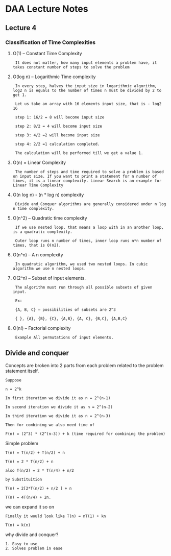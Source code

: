 # DAA Lecture Notes

## Lecture 4

### Classification of Time Complexities

1. O(1) – Constant Time Complexity

        It does not matter, how many input elements a problem have, it takes constant number of steps to solve the problem

2. O(log n) – Logarithmic Time complexity

        In every step, halves the input size in logarithmic algorithm, log2 n is equals to the number of times n must be divided by 2 to get 1.

        Let us take an array with 16 elements input size, that is - log2 16

        step 1: 16/2 = 8 will become input size

        step 2: 8/2 = 4 will become input size

        step 3: 4/2 =2 will become input size

        step 4: 2/2 =1 calculation completed.

        The calculation will be performed till we get a value 1.

3. O(n) = Linear Complexity

        The number of steps and time required to solve a problem is based on input size. If you want to print a statement for n number of times, it is a linear complexity. Linear Search is an example for Linear Time Complexity

4. O(n log n) - (n * log n) complexity

        Divide and Conquer algorithms are generally considered under n log n time complexity. 

5. O(n^2) – Quadratic time complexity

        If we use nested loop, that means a loop with in an another loop, is a quadratic complexity.

        Outer loop runs n number of times, inner loop runs n*n number of times, that is O(n2).

6. O(n^n) – A n complexity

        In quadratic algorithm, we used two nested loops. In cubic algorithm we use n nested loops.

7. O(2^n) – Subset of input elements.

        The algorithm must run through all possible subsets of given input.

        Ex:

        {A, B, C} – possibilities of subsets are 2^3

        { }, {A}, {B}, {C}, {A,B}, {A, C}, {B,C}, {A,B,C}

8. O(n!) – Factorial complexity

        Example All permutations of input elements.

## Divide and conquer

Concepts are broken into 2 parts from each problem related to the problem statement itself.

    Suppose

    n = 2^k

    In first iteration we divide it as n = 2^(n-1)

    In second iteration we divide it as n = 2^(n-2)

    In third iteration we divide it as n = 2^(n-3)

    Then for combining we also need time of

    F(n) = (2^3) * (2^(n-3)) + k (time required for combining the problem)

Simple problem

    T(n) = T(n/2) + T(n/2) + n

    T(n) = 2 * T(n/2) + n

    also T(n/2) = 2 * T(n/4) + n/2

    by Substituition 

    T(n) = 2[2*T(n/2) + n/2 ] + n

    T(n) = 4T(n/4) + 2n. 

we can expand it so on

    Finally it would look like T(n) = nT(1) + kn

    T(n) = k(n)

why divide and conquer?

	1. Easy to use
	2. Solves problem in ease
